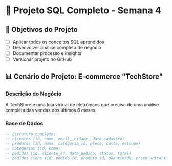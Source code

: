 
# 🎯 Projeto SQL Completo - Semana 4

## 🎯 Objetivos do Projeto
- [ ] Aplicar todos os conceitos SQL aprendidos
- [ ] Desenvolver análise completa de negócio
- [ ] Documentar processo e insights
- [ ] Versionar projeto no GitHub

## 📊 Cenário do Projeto: E-commerce "TechStore"

### Descrição do Negócio
A TechStore é uma loja virtual de eletrônicos que precisa de uma análise completa das vendas dos últimos 6 meses.

### Base de Dados
```sql
-- Estrutura completa:
-- clientes (id, nome, email, cidade, data_cadastro)
-- produtos (id, nome, categoria_id, preco, custo, estoque)
-- categorias (id, nome)
-- pedidos (id, cliente_id, data_pedido, status, total)
-- pedidos_itens (id, pedido_id, produto_id, quantidade, preco_unitario)
